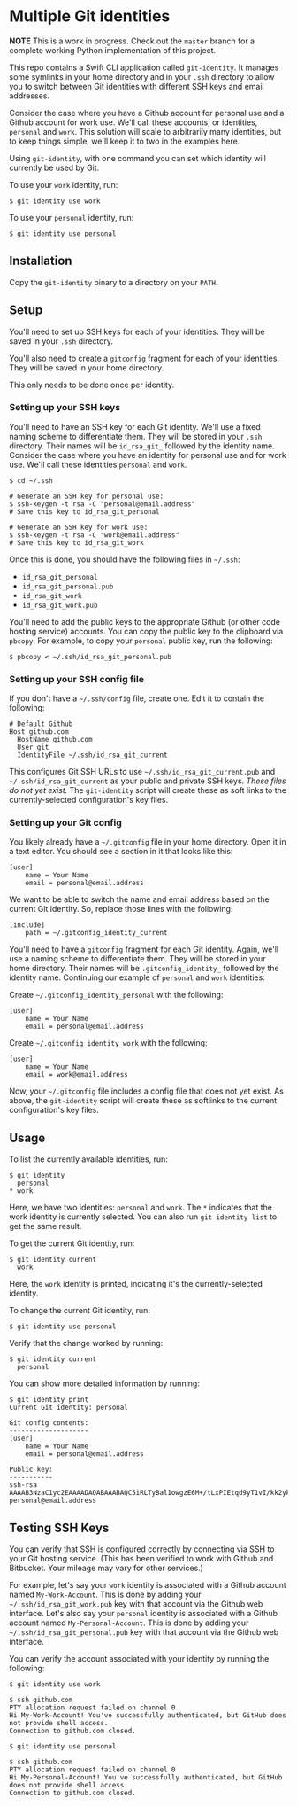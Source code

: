 # Multiple Git identities

**NOTE** This is a work in progress. Check out the `master` branch for a complete working Python implementation of this project.

This repo contains a Swift CLI application called `git-identity`. It manages some symlinks in your home directory and in your `.ssh` directory to allow you to switch between Git identities with different SSH keys and email addresses.

Consider the case where you have a Github account for personal use and a Github account for work use. We'll call these accounts, or identities, `personal` and `work`. This solution will scale to arbitrarily many identities, but to keep things simple, we'll keep it to two in the examples here.

Using `git-identity`, with one command you can set which identity will currently be used by Git.

To use your `work` identity, run:

    $ git identity use work

To use your `personal` identity, run:

    $ git identity use personal

## Installation

Copy the `git-identity` binary to a directory on your `PATH`.

## Setup

You'll need to set up SSH keys for each of your identities. They will be saved in your `.ssh` directory.

You'll also need to create a `gitconfig` fragment for each of your identities. They will be saved in your home directory.

This only needs to be done once per identity.

### Setting up your SSH keys

You'll need to have an SSH key for each Git identity. We'll use a fixed naming scheme to differentiate them. They will be stored in your `.ssh` directory. Their names will be `id_rsa_git_` followed by the identity name. Consider the case where you have an identity for personal use and for work use. We'll call these identities `personal` and `work`.

    $ cd ~/.ssh

    # Generate an SSH key for personal use:
    $ ssh-keygen -t rsa -C "personal@email.address"
    # Save this key to id_rsa_git_personal

    # Generate an SSH key for work use:
    $ ssh-keygen -t rsa -C "work@email.address"
    # Save this key to id_rsa_git_work

Once this is done, you should have the following files in `~/.ssh`:

- `id_rsa_git_personal`
- `id_rsa_git_personal.pub`
- `id_rsa_git_work`
- `id_rsa_git_work.pub`

You'll need to add the public keys to the appropriate Github (or other code hosting service) accounts. You can copy the public key to the clipboard via `pbcopy`. For example, to copy your `personal` public key, run the following:

    $ pbcopy < ~/.ssh/id_rsa_git_personal.pub

### Setting up your SSH config file

If you don't have a `~/.ssh/config` file, create one. Edit it to contain the following:

    # Default Github
    Host github.com
      HostName github.com
      User git
      IdentityFile ~/.ssh/id_rsa_git_current

This configures Git SSH URLs to use `~/.ssh/id_rsa_git_current.pub` and `~/.ssh/id_rsa_git_current` as your public and private SSH keys. _These files do not yet exist._ The `git-identity` script will create these as soft links to the currently-selected configuration's key files.

### Setting up your Git config

You likely already have a `~/.gitconfig` file in your home directory. Open it in a text editor. You should see a section in it that looks like this:

    [user]
        name = Your Name
        email = personal@email.address

We want to be able to switch the name and email address based on the current Git identity. So, replace those lines with the following:

    [include]
        path = ~/.gitconfig_identity_current

You'll need to have a `gitconfig` fragment for each Git identity. Again, we'll use a naming scheme to differentiate them. They will be stored in your home directory. Their names will be `.gitconfig_identity_` followed by the identity name. Continuing our example of `personal` and `work` identities:

Create `~/.gitconfig_identity_personal` with the following:

    [user]
        name = Your Name
        email = personal@email.address

Create `~/.gitconfig_identity_work` with the following:

    [user]
        name = Your Name
        email = work@email.address

Now, your `~/.gitconfig` file includes a config file that does not yet exist. As above, the `git-identity` script will create these as softlinks to the current configuration's key files.

## Usage

To list the currently available identities, run:

    $ git identity
      personal
    * work

Here, we have two identities: `personal` and `work`. The `*` indicates that the work identity is currently selected. You can also run `git identity list` to get the same result.

To get the current Git identity, run:

    $ git identity current
      work

Here, the `work` identity is printed, indicating it's the currently-selected identity.

To change the current Git identity, run:

    $ git identity use personal

Verify that the change worked by running:

    $ git identity current
      personal

You can show more detailed information by running:

    $ git identity print
    Current Git identity: personal

    Git config contents:
    --------------------
    [user]
        name = Your Name
        email = personal@email.address

    Public key:
    -----------
    ssh-rsa AAAAB3NzaC1yc2EAAAADAQABAAABAQC5iRLTyBal1owgzE6M+/tLxPIEtqd9yT1vI/kk2ykM0KFUac8WCI65YId28t8hOVxP+AufAdeVXaSr4ZuVl9BPgwpo7ZS1ls8GW5prxkArmwG2MuJkQS1AipJ53Zng0w2DF0oCa/FcusSxz5y7nvAdcLM5cYJoAjWdhluQ0loe1m8KJM2Bl0A/2tpfsi1vHugvds4d9T6q4uYqImaWJ4hOuRot52ygDyN/i3IsqTVVzDae7q0F9TCjvBA1QGbo8Km6uUGN5wNi6fcLgsxdezITQNVChvFvLVRi5ve5l+BhdprDwUnpxVdwkNa1U2Tyu6cRnxwLnYo5WliBgAWrxFz3 personal@email.address

## Testing SSH Keys

You can verify that SSH is configured correctly by connecting via SSH to your Git hosting service. (This has been verified to work with Github and Bitbucket. Your mileage may vary for other services.)

For example, let's say your `work` identity is associated with a Github account named `My-Work-Account`. This is done by adding your `~/.ssh/id_rsa_git_work.pub` key with that account via the Github web interface. Let's also say your `personal` identity is associated with a Github account named `My-Personal-Account`. This is done by adding your `~/.ssh/id_rsa_git_personal.pub` key with that account via the Github web interface.

You can verify the account associated with your identity by running the following:

    $ git identity use work

    $ ssh github.com
    PTY allocation request failed on channel 0
    Hi My-Work-Account! You've successfully authenticated, but GitHub does not provide shell access.
    Connection to github.com closed.

    $ git identity use personal

    $ ssh github.com
    PTY allocation request failed on channel 0
    Hi My-Personal-Account! You've successfully authenticated, but GitHub does not provide shell access.
    Connection to github.com closed.
